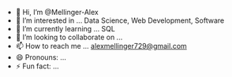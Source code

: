 - 👋 Hi, I’m @Mellinger-Alex
- 👀 I’m interested in ... Data Science, Web Development, Software
- 🌱 I’m currently learning ... SQL
- 💞️ I’m looking to collaborate on ...
- 📫 How to reach me ... alexmellinger729@gmail.com
- 😄 Pronouns: ...
- ⚡ Fun fact: ...

<!---
Mellinger-Alex/Mellinger-Alex is a ✨ special ✨ repository because its `README.md` (this file) appears on your GitHub profile.
You can click the Preview link to take a look at your changes.
--->
